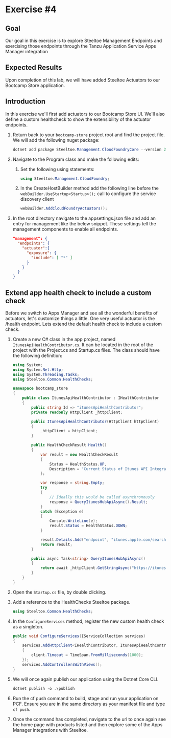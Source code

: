 # Exercise #4

## Goal

Our goal in this exercise is to explore Steeltoe Management Endpoints and exercising those endpoints through the Tanzu Application Service Apps Manager integration

## Expected Results

Upon completion of this lab, we will have added Steeltoe Actuators to our Bootcamp Store application.

## Introduction

In this exercise we'll first add actuators to our Bootcamp Store UI.  We'll also define a custom healthcheck to show the extensibility of the actuator endpoints.

1. Return back to your `bootcamp-store` project root and find the project file.  We will add the following nuget package:

    ```powershell
    dotnet add package Steeltoe.Management.CloudFoundryCore --version 2.4.4
    ```

2. Navigate to the Program class and make the following edits:

   1. Set the following using statements:

        ```c#
        using Steeltoe.Management.CloudFoundry;
        ```

   2. In the CreateHostBuilder method add the following line before the `webBuilder.UseStartup<Startup>();` call to configure the service discovery client

        ```c#
        webBuilder.AddCloudFoundryActuators();
        ```

3. In the root directory navigate to the appsettings.json file and add an entry for management like the below snippet.  These settings tell the management components to enable all endpoints.

    ```json
    "management": {
      "endpoints": {
        "actuator":{
          "exposure": {
            "include": [ "*" ]
          }
        }
      }
    }
    ```

## Extend app health check to include a custom check

Before we switch to Apps Manager and see all the wonderful benefits of actuators, let's customize things a little. One very useful actuator is the /health endpoint.  Lets extend the default health check to include a custom check.

1. Create a new C# class in the app project, named `ItunesApiHealthContributor.cs`. It can be located in the root of the project with the Project.cs and Startup.cs files.  The class should have the following definition:

    ```cs
    using System;
    using System.Net.Http;
    using System.Threading.Tasks;
    using Steeltoe.Common.HealthChecks;

    namespace bootcamp_store
    {
        public class ItunesApiHealthContributor : IHealthContributor
        {
            public string Id => "itunesApiHealthContributor";
            private readonly HttpClient _httpClient;

            public ItunesApiHealthContributor(HttpClient httpClient)
            {
                _httpClient = httpClient;
            }

            public HealthCheckResult Health()
            {
                var result = new HealthCheckResult
                {
                    Status = HealthStatus.UP,
                    Description = "Current Status of Itunes API Integration!"
                };

                var response = string.Empty;
                try
                {
                    // Ideally this would be called asynchronously
                    response = QueryItunesHubApiAsync().Result;
                }
                catch (Exception e)
                {
                    Console.WriteLine(e);
                    result.Status = HealthStatus.DOWN;
                }

                result.Details.Add("endpoint", "itunes.apple.com/search");
                return result;
            }

            public async Task<string> QueryItunesHubApiAsync()
            {
                return await _httpClient.GetStringAsync("https://itunes.apple.com/search");
            }
        }
    }
    ```

2. Open the `Startup.cs` file, by double clicking.

3. Add a reference to the HealthChecks Steeltoe package.

    ```cs
    using Steeltoe.Common.HealthChecks;
    ```

4. In the `ConfigureServices` method, register the new custom health check as a singleton.

    ```cs
    public void ConfigureServices(IServiceCollection services)
    {
        services.AddHttpClient<IHealthContributor, ItunesApiHealthContributor>(client =>
        {
            client.Timeout = TimeSpan.FromMilliseconds(1000);
        });
        services.AddControllersWithViews();
    }
    ```

5. We will once again publish our application using the Dotnet Core CLI.

    ```powershell
    dotnet publish -o .\publish
    ```

6. Run the cf push command to build, stage and run your application on PCF.  Ensure you are in the same directory as your manifest file and type `cf push`.

7. Once the command has completed, navigate to the url to once again see the home page with products listed and then explore some of the Apps Manager integrations with Steeltoe.
